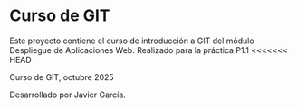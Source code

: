 # Curso de GIT

Este proyecto contiene el curso de introducción a GIT del módulo Despliegue de Aplicaciones Web.
Realizado para la práctica P1.1
<<<<<<< HEAD

Curso de GIT, octubre 2025

Desarrollado por Javier García.

